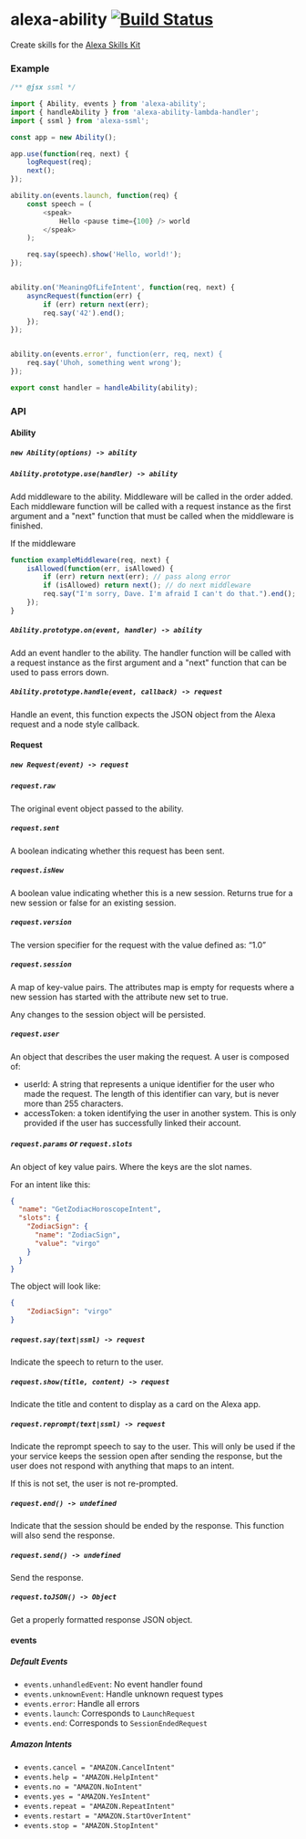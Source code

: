 # alexa-ability [![Build Status](https://travis-ci.org/nickclaw/alexa-ability.svg?branch=master)](https://travis-ci.org/nickclaw/alexa-ability)

Create skills for the [Alexa Skills Kit](https://developer.amazon.com/public/solutions/alexa/alexa-skills-kit)

### Example

```js
/** @jsx ssml */

import { Ability, events } from 'alexa-ability';
import { handleAbility } from 'alexa-ability-lambda-handler';
import { ssml } from 'alexa-ssml';

const app = new Ability();

app.use(function(req, next) {
    logRequest(req);
    next();
});

ability.on(events.launch, function(req) {
    const speech = (
        <speak>
            Hello <pause time={100} /> world
        </speak>
    );

    req.say(speech).show('Hello, world!');
});


ability.on('MeaningOfLifeIntent', function(req, next) {
    asyncRequest(function(err) {
        if (err) return next(err);
        req.say('42').end();
    });
});


ability.on(events.error', function(err, req, next) {
    req.say('Uhoh, something went wrong');
});

export const handler = handleAbility(ability);
```

### API

#### Ability

##### `new Ability(options) -> ability`

##### `Ability.prototype.use(handler) -> ability`
Add middleware to the ability. Middleware will be called in the order added. Each middleware function will be called with a request instance as the first argument and a "next" function that must be called when the middleware is finished.

If the middleware

```js
function exampleMiddleware(req, next) {
    isAllowed(function(err, isAllowed) {
        if (err) return next(err); // pass along error
        if (isAllowed) return next(); // do next middleware
        req.say("I'm sorry, Dave. I'm afraid I can't do that.").end();
    });
}
```

##### `Ability.prototype.on(event, handler) -> ability`
Add an event handler to the ability. The handler function will be called with a request instance as the first argument and a "next" function that can be used to pass errors down.

##### `Ability.prototype.handle(event, callback) -> request`
Handle an event, this function expects the JSON object from the Alexa request and a node style callback.

#### Request

##### `new Request(event) -> request`

##### `request.raw`
The original event object passed to the ability.

##### `request.sent`
A boolean indicating whether this request has been sent.

##### `request.isNew`
A boolean value indicating whether this is a new session. Returns true for a new session or false for an existing session.

##### `request.version`
The version specifier for the request with the value defined as: “1.0”

##### `request.session`
A map of key-value pairs. The attributes map is empty for requests where a new session has started with the attribute new set to true.

Any changes to the session object will be persisted.

##### `request.user`
An object that describes the user making the request. A user is composed of:
 * userId: A string that represents a unique identifier for the user who made the request. The length of this identifier can vary, but is never more than 255 characters.
 * accessToken: a token identifying the user in another system. This is only provided if the user has successfully linked their account.

##### `request.params` or `request.slots`
An object of key value pairs. Where the keys are the slot names.

For an intent like this:
```json
{
  "name": "GetZodiacHoroscopeIntent",
  "slots": {
    "ZodiacSign": {
      "name": "ZodiacSign",
      "value": "virgo"
    }
  }
}
```

The object will look like:
```json
{
    "ZodiacSign": "virgo"
}
```

##### `request.say(text|ssml) -> request`
Indicate the speech to return to the user.

##### `request.show(title, content) -> request`
Indicate the title and content to display as a card on the Alexa app.

##### `request.reprompt(text|ssml) -> request`
Indicate the reprompt speech to say to the user.
This will only be used if the your service keeps the session open after sending the response, but the user does not respond with anything that maps to an intent.

If this is not set, the user is not re-prompted.

##### `request.end() -> undefined`
Indicate that the session should be ended by the response.
This function will also send the response.

##### `request.send() -> undefined`
Send the response.

##### `request.toJSON() -> Object`
Get a properly formatted response JSON object.

#### events

##### Default Events
 * `events.unhandledEvent`: No event handler found
 * `events.unknownEvent`: Handle unknown request types
 * `events.error`: Handle all errors
 * `events.launch`: Corresponds to `LaunchRequest`
 * `events.end`: Corresponds to `SessionEndedRequest`

##### Amazon Intents
 * `events.cancel = "AMAZON.CancelIntent"`
 * `events.help = "AMAZON.HelpIntent"`
 * `events.no = "AMAZON.NoIntent"`
 * `events.yes = "AMAZON.YesIntent"`
 * `events.repeat = "AMAZON.RepeatIntent"`
 * `events.restart = "AMAZON.StartOverIntent"`
 * `events.stop = "AMAZON.StopIntent"`

